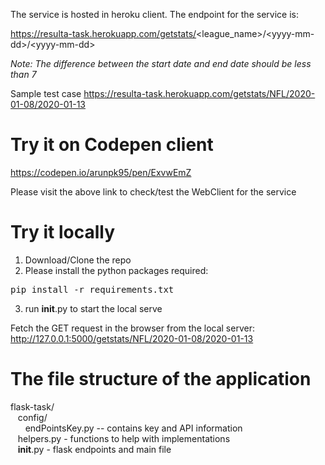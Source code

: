 The service is hosted in heroku client. The endpoint for the service is:


https://resulta-task.herokuapp.com/getstats/<league_name>/\<yyyy-mm-dd\>/\<yyyy-mm-dd\>


<i>Note: The difference between the start date and end date should be less than 7</i>

Sample test case https://resulta-task.herokuapp.com/getstats/NFL/2020-01-08/2020-01-13

# Try it on Codepen client

https://codepen.io/arunpk95/pen/ExvwEmZ

Please visit the above link to check/test the WebClient for the service


# Try it locally
1. Download/Clone the repo
2. Please install the python packages required: 
<pre>pip install -r requirements.txt</pre>
3. run __init__.py to start the local serve

Fetch the GET request in the browser from the local server: http://127.0.0.1:5000/getstats/NFL/2020-01-08/2020-01-13

# The file structure of the application
flask-task/\
&nbsp;&nbsp;&nbsp;config/\
&nbsp;&nbsp;&nbsp;&nbsp;&nbsp;&nbsp;endPointsKey.py -- contains key and API information\
&nbsp;&nbsp;&nbsp;helpers.py - functions to help with implementations\
&nbsp;&nbsp;&nbsp;__init__.py - flask endpoints and main file

  
